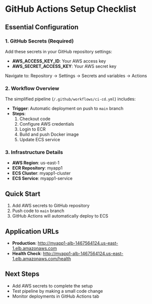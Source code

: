 # GitHub Actions Setup Checklist

## Essential Configuration

### 1. GitHub Secrets (Required)
Add these secrets in your GitHub repository settings:

- **AWS_ACCESS_KEY_ID**: Your AWS access key
- **AWS_SECRET_ACCESS_KEY**: Your AWS secret key

Navigate to: Repository → Settings → Secrets and variables → Actions

### 2. Workflow Overview
The simplified pipeline (`/.github/workflows/ci-cd.yml`) includes:

- **Trigger**: Automatic deployment on push to `main` branch
- **Steps**: 
  1. Checkout code
  2. Configure AWS credentials
  3. Login to ECR
  4. Build and push Docker image
  5. Update ECS service

### 3. Infrastructure Details
- **AWS Region**: us-east-1
- **ECR Repository**: myapp1
- **ECS Cluster**: myapp1-cluster
- **ECS Service**: myapp1-service

## Quick Start

1. Add AWS secrets to GitHub repository
2. Push code to `main` branch
3. GitHub Actions will automatically deploy to ECS

## Application URLs
- **Production**: http://myapp1-alb-1467564124.us-east-1.elb.amazonaws.com
- **Health Check**: http://myapp1-alb-1467564124.us-east-1.elb.amazonaws.com/health

## Next Steps
- Add AWS secrets to complete the setup
- Test pipeline by making a small code change
- Monitor deployments in GitHub Actions tab
